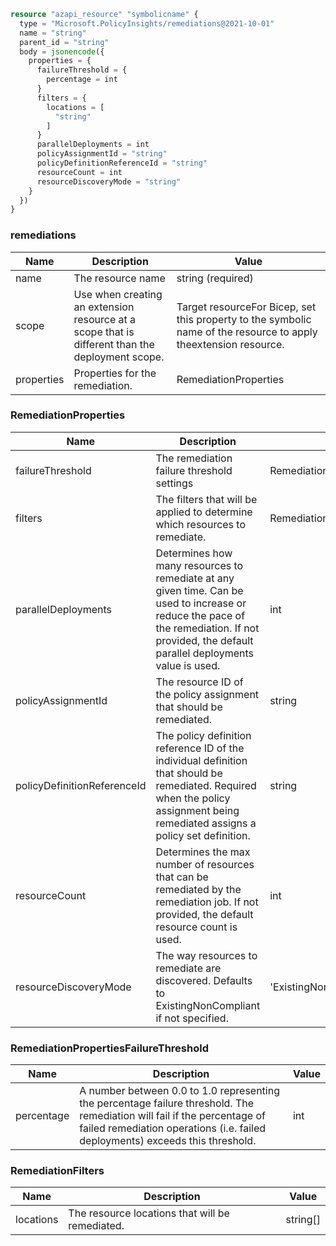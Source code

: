 ```terraform
resource "azapi_resource" "symbolicname" {
  type = "Microsoft.PolicyInsights/remediations@2021-10-01"
  name = "string"
  parent_id = "string"
  body = jsonencode({
    properties = {
      failureThreshold = {
        percentage = int
      }
      filters = {
        locations = [
          "string"
        ]
      }
      parallelDeployments = int
      policyAssignmentId = "string"
      policyDefinitionReferenceId = "string"
      resourceCount = int
      resourceDiscoveryMode = "string"
    }
  })
}

```

### remediations

| Name | Description | Value |
|-|-|-|
| name | The resource name | string (required) |
| scope | Use when creating an extension resource at a scope that is different than the deployment scope. | Target resourceFor Bicep, set this property to the symbolic name of the resource to apply theextension resource. |
| properties | Properties for the remediation. | RemediationProperties |


### RemediationProperties

| Name | Description | Value |
|-|-|-|
| failureThreshold | The remediation failure threshold settings | RemediationPropertiesFailureThreshold |
| filters | The filters that will be applied to determine which resources to remediate. | RemediationFilters |
| parallelDeployments | Determines how many resources to remediate at any given time. Can be used to increase or reduce the pace of the remediation. If not provided, the default parallel deployments value is used. | int |
| policyAssignmentId | The resource ID of the policy assignment that should be remediated. | string |
| policyDefinitionReferenceId | The policy definition reference ID of the individual definition that should be remediated. Required when the policy assignment being remediated assigns a policy set definition. | string |
| resourceCount | Determines the max number of resources that can be remediated by the remediation job. If not provided, the default resource count is used. | int |
| resourceDiscoveryMode | The way resources to remediate are discovered. Defaults to ExistingNonCompliant if not specified. | 'ExistingNonCompliant''ReEvaluateCompliance' |


### RemediationPropertiesFailureThreshold

| Name | Description | Value |
|-|-|-|
| percentage | A number between 0.0 to 1.0 representing the percentage failure threshold. The remediation will fail if the percentage of failed remediation operations (i.e. failed deployments) exceeds this threshold. | int |


### RemediationFilters

| Name | Description | Value |
|-|-|-|
| locations | The resource locations that will be remediated. | string[] |


